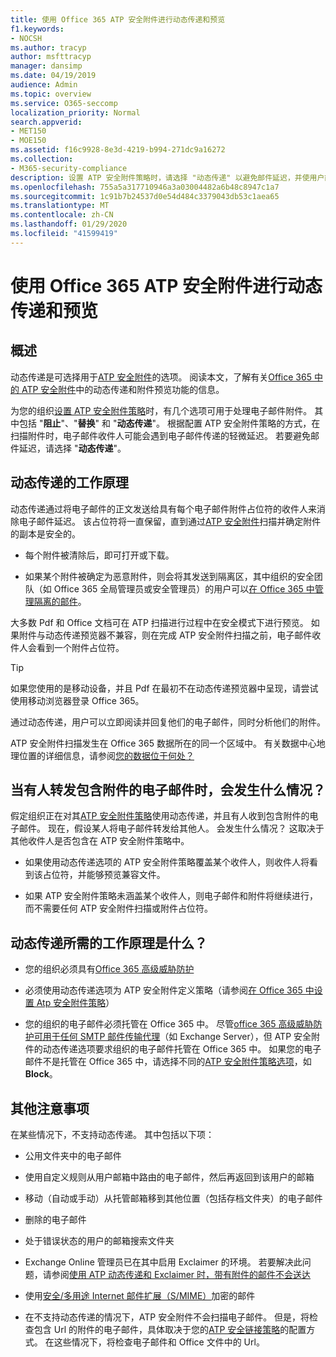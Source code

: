 ```yaml
---
title: 使用 Office 365 ATP 安全附件进行动态传递和预览
f1.keywords:
- NOCSH
ms.author: tracyp
author: msfttracyp
manager: dansimp
ms.date: 04/19/2019
audience: Admin
ms.topic: overview
ms.service: O365-seccomp
localization_priority: Normal
search.appverid:
- MET150
- MOE150
ms.assetid: f16c9928-8e3d-4219-b994-271dc9a16272
ms.collection:
- M365-security-compliance
description: 设置 ATP 安全附件策略时，请选择 "动态传递" 以避免邮件延迟，并使用户能够预览正在扫描的附件。
ms.openlocfilehash: 755a5a317710946a3a03004482a6b48c8947c1a7
ms.sourcegitcommit: 1c91b7b24537d0e54d484c3379043db53c1aea65
ms.translationtype: MT
ms.contentlocale: zh-CN
ms.lasthandoff: 01/29/2020
ms.locfileid: "41599419"
---
```

# <a name="dynamic-delivery-and-previewing-with-office-365-atp-safe-attachments"></a>使用 Office 365 ATP 安全附件进行动态传递和预览

## <a name="overview"></a>概述

动态传递是可选择用于[ATP 安全附件](atp-safe-attachments.md)的选项。 阅读本文，了解有关[Office 365 中的 ATP 安全附件](atp-safe-attachments.md)中的动态传递和附件预览功能的信息。

为您的组织[设置 ATP 安全附件策略](set-up-atp-safe-attachments-policies.md)时，有几个选项可用于处理电子邮件附件。 其中包括 "**阻止**"、"**替换**" 和 "**动态传递**"。 根据配置 ATP 安全附件策略的方式，在扫描附件时，电子邮件收件人可能会遇到电子邮件传递的轻微延迟。 若要避免邮件延迟，请选择 "**动态传递**"。

## <a name="how-dynamic-delivery-works"></a>动态传递的工作原理

动态传递通过将电子邮件的正文发送给具有每个电子邮件附件占位符的收件人来消除电子邮件延迟。 该占位符将一直保留，直到通过[ATP 安全附件](atp-safe-attachments.md)扫描并确定附件的副本是安全的。

- 每个附件被清除后，即可打开或下载。

- 如果某个附件被确定为恶意附件，则会将其发送到隔离区，其中组织的安全团队（如 Office 365 全局管理员或安全管理员）的用户可以[在 Office 365 中管理隔离的邮件](manage-quarantined-messages-and-files.md)。

大多数 Pdf 和 Office 文档可在 ATP 扫描进行过程中在安全模式下进行预览。 如果附件与动态传递预览器不兼容，则在完成 ATP 安全附件扫描之前，电子邮件收件人会看到一个附件占位符。

> [!TIP]
> 如果您使用的是移动设备，并且 Pdf 在最初不在动态传递预览器中呈现，请尝试使用移动浏览器登录 Office 365。

通过动态传递，用户可以立即阅读并回复他们的电子邮件，同时分析他们的附件。

ATP 安全附件扫描发生在 Office 365 数据所在的同一个区域中。 有关数据中心地理位置的详细信息，请参阅[您的数据位于何处？](https://products.office.com/where-is-your-data-located?geo=All)

## <a name="what-happens-when-someone-forwards-an-email-that-contains-an-attachment"></a>当有人转发包含附件的电子邮件时，会发生什么情况？

假定组织正在对其[ATP 安全附件策略](set-up-atp-safe-attachments-policies.md)使用动态传递，并且有人收到包含附件的电子邮件。 现在，假设某人将电子邮件转发给其他人。 会发生什么情况？ 这取决于其他收件人是否包含在 ATP 安全附件策略中。

- 如果使用动态传递选项的 ATP 安全附件策略覆盖某个收件人，则收件人将看到该占位符，并能够预览兼容文件。

- 如果 ATP 安全附件策略未涵盖某个收件人，则电子邮件和附件将继续进行，而不需要任何 ATP 安全附件扫描或附件占位符。

## <a name="whats-required-for-dynamic-delivery-to-work"></a>动态传递所需的工作原理是什么？

- 您的组织必须具有[Office 365 高级威胁防护](office-365-atp.md)

- 必须使用动态传递选项为 ATP 安全附件定义策略（请参阅[在 Office 365 中设置 Atp 安全附件策略](set-up-atp-safe-attachments-policies.md)）

- 您的组织的电子邮件必须托管在 Office 365 中。 尽管[office 365 高级威胁防护可用于任何 SMTP 邮件传输代理](https://docs.microsoft.com/office365/servicedescriptions/office-365-advanced-threat-protection-service-description#requirements-for-office-365-advanced-threat-protection-atp)（如 Exchange Server），但 ATP 安全附件的动态传递选项要求组织的电子邮件托管在 Office 365 中。 如果您的电子邮件不是托管在 Office 365 中，请选择不同的[ATP 安全附件策略选项](set-up-atp-safe-attachments-policies.md#step-3-learn-about-atp-safe-attachments-policy-options)，如**Block**。

## <a name="additional-considerations"></a>其他注意事项

在某些情况下，不支持动态传递。 其中包括以下项：

- 公用文件夹中的电子邮件

- 使用自定义规则从用户邮箱中路由的电子邮件，然后再返回到该用户的邮箱

- 移动（自动或手动）从托管邮箱移到其他位置（包括存档文件夹）的电子邮件

- 删除的电子邮件

- 处于错误状态的用户的邮箱搜索文件夹

- Exchange Online 管理员已在其中启用 Exclaimer 的环境。 若要解决此问题，请参阅[使用 ATP 动态传递和 Exclaimer 时，带有附件的邮件不会送达](https://support.microsoft.com/help/4014438/messages-with-attachments-are-not-delivered-when-atp-dynamic-delivery)

- 使用[安全/多用途 Internet 邮件扩展（S/MIME）](s-mime-for-message-signing-and-encryption.md)加密的邮件

- 在不支持动态传递的情况下，ATP 安全附件不会扫描电子邮件。 但是，将检查包含 Url 的附件的电子邮件，具体取决于您的[ATP 安全链接策略](set-up-atp-safe-links-policies.md)的配置方式。 在这些情况下，将检查电子邮件和 Office 文件中的 Url。
